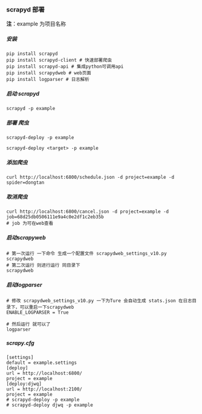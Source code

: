 ### scrapyd 部署

**注**：example 为项目名称

##### 安装

```
pip install scrapyd 
pip install scrapyd-client # 快速部署爬虫
pip install scrapyd-api # 集成python可调用api
pip install scrapydweb # web页面
pip install logparser # 日志解析
```

##### 启动 scrapyd

```
scrapyd -p example
```

##### 部署 爬虫

```
scrapyd-deploy -p example

scrapyd-deploy <target> -p example
```

##### 添加爬虫

```
curl http://localhost:6800/schedule.json -d project=example -d spider=dongtan
```

##### 取消爬虫

```
curl http://localhost:6800/cancel.json -d project=example -d job=68d25db0506111e9a4c0e2df1c2eb35b
# job 为可在web查看
```

##### 启动scrapyweb

```
# 第一次运行 一下命令 生成一个配置文件 scrapydweb_settings_v10.py
scrapydweb 
# 第二次运行 则进行运行 同目录下
scrapydweb 
```

##### 启动logparser

```
# 修改 scrapydweb_settings_v10.py 一下为Ture 会自动生成 stats.json 在日志目录下，可以重启一下scrapydweb
ENABLE_LOGPARSER = True

# 然后运行 就可以了
logparser 

```

##### scrapy.cfg

```
[settings]
default = example.settings
[deploy]
url = http://localhost:6800/
project = example
[deploy:djwq]
url = http://localhost:2100/
project = example
# scrapyd-deploy -p example
# scrapyd-deploy djwq -p example
```

